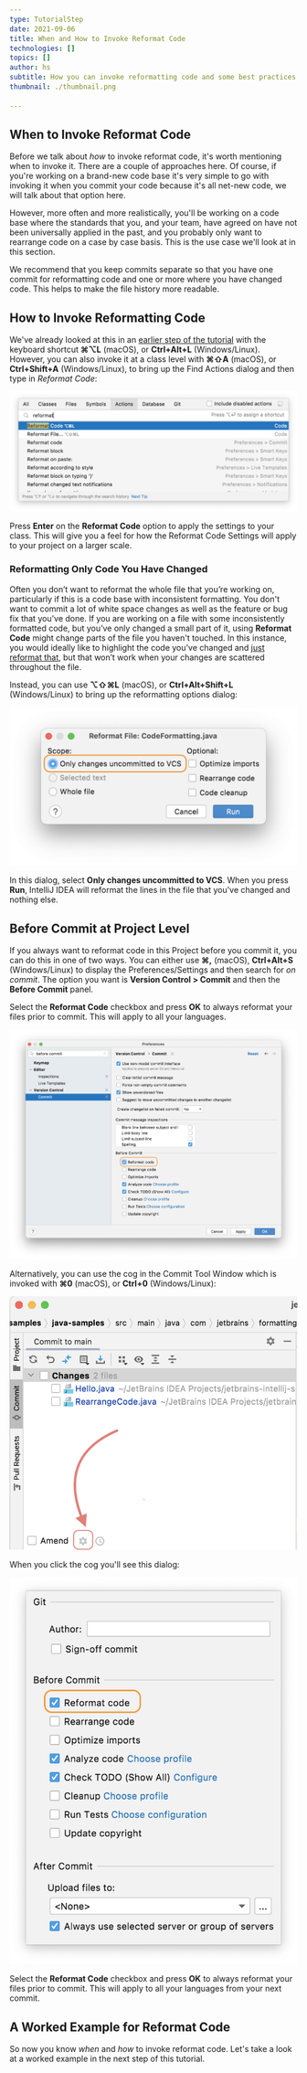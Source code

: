 ```yaml
---
type: TutorialStep
date: 2021-09-06
title: When and How to Invoke Reformat Code
technologies: []
topics: []
author: hs
subtitle: How you can invoke reformatting code and some best practices to consider
thumbnail: ./thumbnail.png

---
```


## When to Invoke Reformat Code
Before we talk about _how_ to invoke reformat code, it's worth mentioning when to invoke it. There are a couple of approaches here. Of course, if you're working on a brand-new code base it's very simple to go with invoking it when you commit your code because it's all net-new code, we will talk about that option here. 

However, more often and more realistically, you'll be working on a code base where the standards that you, and your team, have agreed on have not been universally applied in the past, and you probably only want to rearrange code on a case by case basis. This is the use case we'll look at in this section.

We recommend that you keep commits separate so that you have one commit for reformatting code and one or more where you have changed code. This helps to make the file history more readable.

## How to Invoke Reformatting Code
We've already looked at this in an [earlier step of the tutorial](../reformatting-a-selection-or-class) with the keyboard shortcut **⌘⌥L** (macOS), or **Ctrl+Alt+L** (Windows/Linux). However, you can also invoke it at a class level with **⌘⇧A** (macOS), or **Ctrl+Shift+A** (Windows/Linux), to bring up the Find Actions dialog and then type in _Reformat Code_:

![Reformat Code from Find Actions](reformat-code-find-actions.png)

Press **Enter** on the **Reformat Code** option to apply the settings to your class. This will give you a feel for how the Reformat Code Settings will apply to your project on a larger scale.

### Reformatting Only Code You Have Changed
Often you don’t want to reformat the whole file that you’re working on, particularly if this is a code base with inconsistent formatting. You don't want to commit a lot of white space changes as well as the feature or bug fix that you've done.  If you are working on a file with some inconsistently formatted code, but you’ve only changed a small part of it, using **Reformat Code** might change parts of the file you haven't touched. In this instance, you would ideally like to highlight the code you’ve changed and [just reformat that](../reformatting-a-selection-or-class), but that won’t work when your changes are scattered throughout the file.

Instead, you can use **⌥⇧⌘L** (macOS), or **Ctrl+Alt+Shift+L** (Windows/Linux) to bring up the reformatting options dialog:

![Reformat Only Code That's Changed](reformat-code-only-changed.png)

In this dialog, select **Only changes uncommitted to VCS**. When you press **Run**, IntelliJ IDEA will reformat the lines in the file that you've changed and nothing else.

## Before Commit at Project Level 
If you always want to reformat code in this Project before you commit it, you can do this in one of two ways. You can either use **⌘,** (macOS), **Ctrl+Alt+S** (Windows/Linux) to display the Preferences/Settings and then search for _on commit_. The option you want is **Version Control > Commit** and then the **Before Commit** panel.

Select the **Reformat Code** checkbox and press **OK** to always reformat your files prior to commit. This will apply to all your languages.

![Rearrange Code Before Commit](before-commit-reformat-code.png)

Alternatively, you can use the cog in the Commit Tool Window which is invoked with **⌘0** (macOS), or **Ctrl+0** (Windows/Linux):

![Cog in the Commit Tool Window](amend-cog.png)

When you click the cog you'll see this dialog:

![Reformat Code Checkbox Before Commit](reformat-code-checkbox.png)

Select the **Reformat Code** checkbox and press **OK** to always reformat your files prior to commit. This will apply to all your languages from your next commit.

## A Worked Example for Reformat Code
So now you know _when_ and _how_ to invoke reformat code. Let's take a look at a worked example in the next step of this tutorial.

